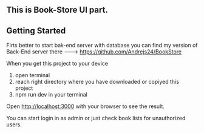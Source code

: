 This is Book-Store UI part.
--


## Getting Started

Firts better to start bak-end server with database you can find my version of Back-End server there --->  https://github.com/Andrejs24/BookStore

When you get this project to your device
1. open terminal
2. reach right directory where you have downloaded or copiyed this project
3. npm run dev  in your terminal

Open [http://localhost:3000](http://localhost:3000) with your browser to see the result.

You can start login in as admin or just check book lists for unauthorized users.
